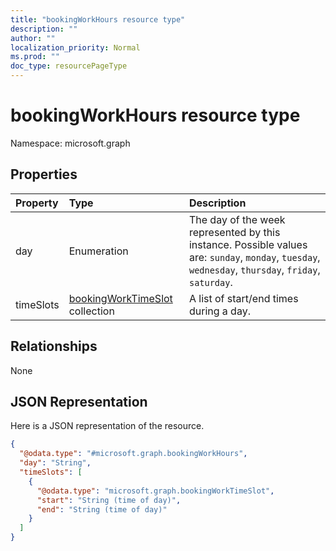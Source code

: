 ```yaml
---
title: "bookingWorkHours resource type"
description: ""
author: ""
localization_priority: Normal
ms.prod: ""
doc_type: resourcePageType
---
```


# bookingWorkHours resource type


Namespace: microsoft.graph



## Properties
|Property|Type|Description|
|:---|:---|:---|
|day|Enumeration|The day of the week represented by this instance. Possible values are: `sunday`, `monday`, `tuesday`, `wednesday`, `thursday`, `friday`, `saturday`.|
|timeSlots|[bookingWorkTimeSlot](../resources/bookingworktimeslot.md) collection|A list of start/end times during a day.|

## Relationships
None

## JSON Representation
Here is a JSON representation of the resource.
<!-- {
  "blockType": "resource",
  "@odata.type": "microsoft.graph.bookingWorkHours"
}
-->
``` json
{
  "@odata.type": "#microsoft.graph.bookingWorkHours",
  "day": "String",
  "timeSlots": [
    {
      "@odata.type": "microsoft.graph.bookingWorkTimeSlot",
      "start": "String (time of day)",
      "end": "String (time of day)"
    }
  ]
}
```

